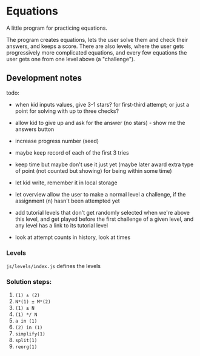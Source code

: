 # Equations

A little program for practicing equations.

The program creates equations, lets the user solve them and check their answers, and keeps a score. There are also levels, where the user gets progressively more complicated equations, and every few equations the user gets one from one level above (a "challenge").

## Development notes

todo:

- when kid inputs values, give 3-1 stars? for first-third attempt; or just a point for solving with up to three checks?
- allow kid to give up and ask for the answer (no stars) - show me the answers button
- increase progress number (seed)

- maybe keep record of each of the first 3 tries
- keep time but maybe don't use it just yet (maybe later award extra type of point (not counted but showing) for being within some time)

- let kid write, remember it in local storage
- let overview allow the user to make a normal level a challenge, if the assignment (n) hasn't been attempted yet

- add tutorial levels that don't get randomly selected when we're above this level, and get played before the first challenge of a given level, and any level has a link to its tutorial level

- look at attempt counts in history, look at times


### Levels

`js/levels/index.js` defines the levels


### Solution steps:

1. `(1) ± (2)`
1. `N*(1) ± M*(2)`
1. `(1) ± N`
1. `(1) */ N`
1. `a in (1)`
1. `(2) in (1)`
1. `simplify(1)`
1. `split(1)`
1. `reorg(1)`
